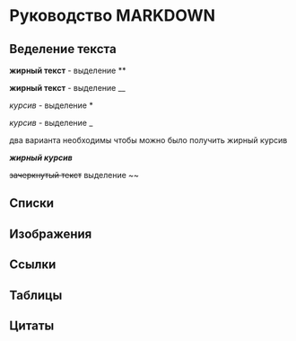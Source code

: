 # Руководство MARKDOWN

## Веделение текста

**жирный текст** - выделение **

__жирный текст__ -  выделение __

*курсив* -  выделение *

_курсив_ -  выделение _

два варианта необходимы чтобы можно было получить жирный курсив

_**жирный курсив**_

~~зачеркнутый текст~~ выделение ~~

## Списки

## Изображения

## Ссылки

## Таблицы

## Цитаты